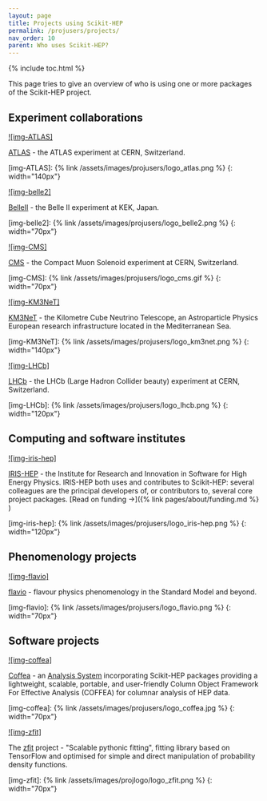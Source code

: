 ```yaml
---
layout: page
title: Projects using Scikit-HEP
permalink: /projusers/projects/
nav_order: 10
parent: Who uses Scikit-HEP?
---
```


{% include toc.html %}

This page tries to give an overview of who is using one or more packages
of the Scikit-HEP project.

## Experiment collaborations

[![img-ATLAS]][atlas]

[ATLAS](https://atlas.cern/) - the ATLAS experiment at CERN, Switzerland.

[atlas]: https://atlas.cern/

[img-ATLAS]: {% link /assets/images/projusers/logo_atlas.png %}
{: width="140px"}

[![img-belle2]][belleii]

[BelleII](https://www.belle2.org/) - the Belle II experiment at KEK, Japan.

[belleii]: https://www.belle2.org/

[img-belle2]: {% link /assets/images/projusers/logo_belle2.png %}
{: width="70px"}

[![img-CMS]][cms]

[CMS](https://cms.cern/) - the Compact Muon Solenoid experiment at CERN, Switzerland.

[cms]: https://cms.cern/

[img-CMS]: {% link /assets/images/projusers/logo_cms.gif %}
{: width="70px"}

[![img-KM3NeT]][km3net]

[KM3NeT](https://www.km3net.org/) - the Kilometre Cube Neutrino Telescope,
an Astroparticle Physics European research infrastructure located in the Mediterranean Sea.

[km3net]: https://www.km3net.org/

[img-KM3NeT]: {% link /assets/images/projusers/logo_km3net.png %}
{: width="140px"}

[![img-LHCb]][lhcb]

[LHCb](http://lhcb.web.cern.ch/) - the LHCb (Large Hadron Collider beauty) experiment at CERN, Switzerland.

[lhcb]: http://lhcb.web.cern.ch/

[img-LHCb]: {% link /assets/images/projusers/logo_lhcb.png %}
{: width="120px"}

## Computing and software institutes

[![img-iris-hep]][iris-hep]

[IRIS-HEP](https://iris-hep.org/) - the Institute for Research and Innovation in Software for High Energy Physics.
IRIS-HEP both uses and contributes to Scikit-HEP: several colleagues are the principal developers of,
or contributors to, several core project packages.
[Read on funding →]({% link pages/about/funding.md %} )

[iris-hep]: https://iris-hep.org/

[img-iris-hep]: {% link /assets/images/projusers/logo_iris-hep.png %}
{: width="120px"}

## Phenomenology projects

[![img-flavio]][flavio]

[flavio](https://flav-io.github.io/) - flavour physics phenomenology in
the Standard Model and beyond.

[flavio]: https://flav-io.github.io/

[img-flavio]: {% link /assets/images/projusers/logo_flavio.png %}
{: width="70px"}

## Software projects

[![img-coffea]][coffea]

[Coffea][] - an [Analysis
System](https://iris-hep.org/as.html) incorporating Scikit-HEP packages
providing a lightweight, scalable, portable, and user-friendly
Column Object Framework For Effective Analysis (COFFEA) for columnar analysis of HEP data.

[coffea]: https://github.com/CoffeaTeam

[img-coffea]: {% link /assets/images/projusers/logo_coffea.jpg %}
{: width="70px"}

[![img-zfit]][zfit]

The [zfit](https://zfit.readthedocs.io/) project - "Scalable pythonic fitting",
fitting library based on TensorFlow and optimised for simple and direct
manipulation of probability density functions.

[zfit]: https://github.com/zfit

[img-zfit]: {% link /assets/images/projlogo/logo_zfit.png %}
{: width="70px"}
